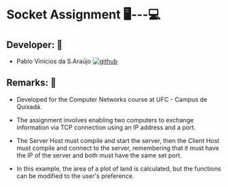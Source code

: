 # Socket Assignment 🖥️---💻​

## Developer:  👥

- Pablo Vinícios da S.Araújo [![github](https://img.shields.io/badge/GitHub-100000?style=for-the-badge&logo=github&logoColor=white)](https://github.com/PabloVini28)

## Remarks: 📝

- Developed for the Computer Networks course at UFC - Campus de Quixadá.

- The assignment involves enabling two computers to exchange information via TCP connection using an IP address and a port.

- The Server Host must compile and start the server, then the Client Host must compile and connect to the server, remembering that it must have the IP of the server and both must have the same set port.

- In this example, the area of a plot of land is calculated, but the functions can be modified to the user's preference.

